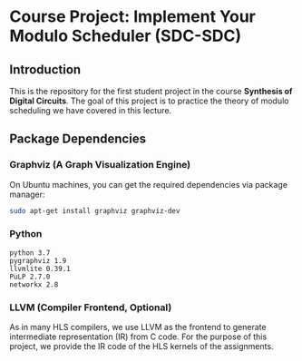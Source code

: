 # Course Project: Implement Your Modulo Scheduler (SDC-SDC)

## Introduction

This is the repository for the first student project in the course **Synthesis of Digital Circuits**.
The goal of this project is to practice the theory of modulo scheduling we have covered in this lecture.

## Package Dependencies

### Graphviz (A Graph Visualization Engine)

On Ubuntu machines, you can get the required dependencies via package manager:

```sh
sudo apt-get install graphviz graphviz-dev
``` 

### Python
```
python 3.7
pygraphviz 1.9
llvmlite 0.39.1
PuLP 2.7.0
networkx 2.8
``` 
### LLVM (Compiler Frontend, Optional)

As in many HLS compilers, we use LLVM as the frontend to generate intermediate representation (IR) from C code.
For the purpose of this project, we provide the IR code of the HLS kernels of the assignments.
